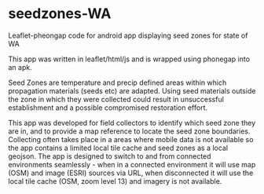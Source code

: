 # seedzones-WA
Leaflet-pheongap code for android app displaying seed zones for state of WA

This app was written in leaflet/html/js and is wrapped using phonegap into an apk.  

Seed Zones are temperature and precip defined areas within which propagation materials (seeds etc) are 
adapted.  Using seed materials outside the zone in which they were collected could result 
in  unsuccessful establishment and a possible compromised restoration effort. 

This app was developed for field collectors to identify which seed zone they are in, and to provide a map
reference to locate the seed zone boundaries. Collecting often takes place in a areas where mobile data 
is not available so the app contains a limited local tile cache and seed zones as a local geojson.  The 
app is designed to switch to and from connected environments seamlessly - when in a connected environment
it will use map (OSM) and image (ESRI) sources via URL, when disconnected it will use the local
tile cache (OSM, zoom level 13) and imagery is not available. 
